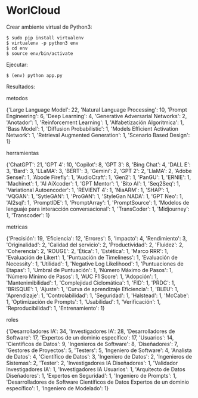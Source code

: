 # WorlCloud

Crear ambiente virtual de Python3:

    $ sudo pip install virtualenv
    $ virtualenv -p python3 env
    $ cd env
    $ source env/bin/activate

Ejecutar:

    $ (env) python app.py

Resultados:

metodos

{'Large Language Model': 22, 'Natural Language Processing': 10, 'Prompt Engineering': 6, 'Deep Learning': 4, 'Generative Adversarial Networks': 2, 'Anotador': 1, 'Reinforcement Learning': 1, 'Alfabetización Algorítmica': 1, 'Bass Model': 1, 'Diffusion Probabilistic': 1, 'Models Efficient Activation Network': 1, 'Retrieval Augmented Generation': 1, 'Scenario Based Design': 1}

herramientas

{'ChatGPT': 21, 'GPT 4': 10, 'Copilot': 8, 'GPT 3': 8, 'Bing Chat': 4, 'DALL E': 3, 'Bard': 3, 'LLaMA': 3, 'BERT': 3, 'Gemini': 2, 'GPT 2': 2, 'LlaMA': 2, 'Adobe Sensei': 1, 'Abode Firefly': 1, 'AudioCraft': 1, 'Gen2': 1, 'PanGU': 1, 'ERNIE': 1, 'Machinet': 1, 'AI AiXcoder': 1, 'GPT Mentor': 1, 'Bito AI': 1, 'Seq2Seq': 1, 'Variational Autoencoder': 1, 'REVIENT 4': 1, 'NiaARM': 1, 'SHAP': 1, 'VQGAN': 1, 'SytleGAN': 1, 'ProGAN': 1, 'StyleGan NADA': 1, 'GPT Neo': 1, 'AI2sql': 1, 'PromptIDE': 1, 'PromptArray': 1, 'PromptSource': 1, 'Modelos de lenguaje para interacción conversacional': 1, 'TransCoder': 1, 'Midjourney': 1, 'Transcoder': 1}

metricas

{'Precisión': 19, 'Eficiencia': 12, 'Errores': 5, 'Impacto': 4, 'Rendimiento': 3, 'Originalidad': 2, 'Calidad del servicio': 2, 'Productividad': 2, 'Fluidez': 2, 'Coherencia': 2, 'ROUGE': 2, 'Ética': 1, 'Estética': 1, 'Marco RRR': 1, 'Evaluación de Likert': 1, 'Puntuación de Timeliness': 1, 'Evaluación de Necessity': 1, 'Utilidad': 1, 'Negative Log Likelihood': 1, 'Puntuaciones de Etapas': 1, 'Umbral de Puntuación': 1, 'Número Máximo de Pasos': 1, 'Número Mínimo de Pasos': 1, 'AUC F1 Score': 1, 'Adopción': 1, 'Mantenimibilidad': 1, 'Complejidad Ciclomática': 1, 'FID': 1, 'PRDC': 1, 'BRISQUE': 1, 'Ajuste': 1, 'Curva de aprendizaje Eficiencia': 1, 'BLEU': 1, 'Aprendizaje': 1, 'Controlabilidad': 1, 'Seguridad': 1, 'Halstead': 1, 'McCabe': 1, 'Optimización de Prompts': 1, 'Usabilidad': 1, 'Verificación': 1, 'Reproducibilidad': 1, 'Entrenamiento': 1}

roles

{'Desarrolladores IA': 34, 'Investigadores IA': 28, 'Desarrolladores de Software': 17, 'Expertos de un dominio específico': 17, 'Usuarios': 14, 'Científicos de Datos': 9, 'Ingenieros de Software': 8, 'Diseñadores': 7, 'Gestores de Proyectos': 5, 'Testers': 5, 'Ingeniero de Software': 4, 'Analista de Datos': 4, 'Científico de Datos': 3, 'Ingeniero de Datos': 2, 'Ingenieros de Sistemas': 2, 'Tester': 2, 'Investigadores IA Diseñadores': 1, 'Validador Investigadores IA': 1, 'Investigadores IA Usuarios': 1, 'Arquitecto de Datos Diseñadores': 1, 'Expertos en Seguridad': 1, 'Ingeniero de Prompts': 1, 'Desarrolladores de Software Científicos de Datos Expertos de un dominio específico': 1, 'Ingeniero de Modelado': 1}
